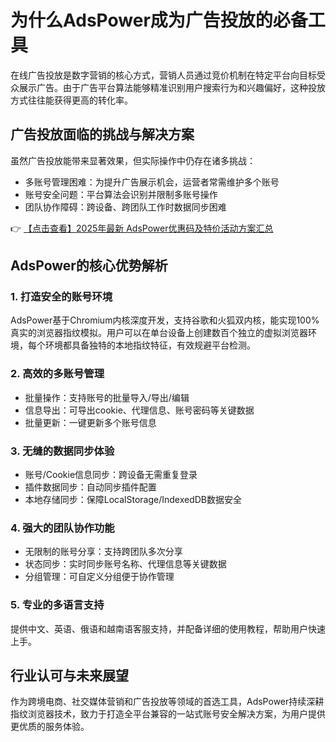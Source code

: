 # 为什么AdsPower成为广告投放的必备工具

在线广告投放是数字营销的核心方式，营销人员通过竞价机制在特定平台向目标受众展示广告。由于广告平台算法能够精准识别用户搜索行为和兴趣偏好，这种投放方式往往能获得更高的转化率。

## 广告投放面临的挑战与解决方案

虽然广告投放能带来显著效果，但实际操作中仍存在诸多挑战：

- 多账号管理困难：为提升广告展示机会，运营者常需维护多个账号
- 账号安全问题：平台算法会识别并限制多账号操作
- 团队协作障碍：跨设备、跨团队工作时数据同步困难

👉 [【点击查看】2025年最新 AdsPower优惠码及特价活动方案汇总](https://bit.ly/adspower_free)

## AdsPower的核心优势解析

### 1. 打造安全的账号环境
AdsPower基于Chromium内核深度开发，支持谷歌和火狐双内核，能实现100%真实的浏览器指纹模拟。用户可以在单台设备上创建数百个独立的虚拟浏览器环境，每个环境都具备独特的本地指纹特征，有效规避平台检测。

### 2. 高效的多账号管理
- 批量操作：支持账号的批量导入/导出/编辑
- 信息导出：可导出cookie、代理信息、账号密码等关键数据
- 批量更新：一键更新多个账号信息

### 3. 无缝的数据同步体验
- 账号/Cookie信息同步：跨设备无需重复登录
- 插件数据同步：自动同步插件配置
- 本地存储同步：保障LocalStorage/IndexedDB数据安全

### 4. 强大的团队协作功能
- 无限制的账号分享：支持跨团队多次分享
- 状态同步：实时同步账号名称、代理信息等关键数据
- 分组管理：可自定义分组便于协作管理

### 5. 专业的多语言支持
提供中文、英语、俄语和越南语客服支持，并配备详细的使用教程，帮助用户快速上手。

## 行业认可与未来展望

作为跨境电商、社交媒体营销和广告投放等领域的首选工具，AdsPower持续深耕指纹浏览器技术，致力于打造全平台兼容的一站式账号安全解决方案，为用户提供更优质的服务体验。
